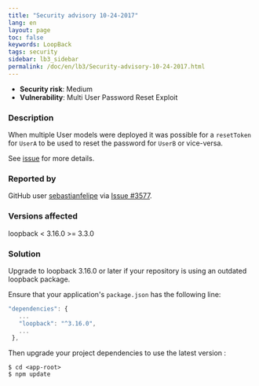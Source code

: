 ```yaml
---
title: "Security advisory 10-24-2017"
lang: en
layout: page
toc: false
keywords: LoopBack
tags: security
sidebar: lb3_sidebar
permalink: /doc/en/lb3/Security-advisory-10-24-2017.html
---
```

*   **Security risk**: Medium
*   **Vulnerability**: Multi User Password Reset Exploit

### Description

When multiple User models were deployed it was possible for a `resetToken` for `UserA` to be used to reset the password for `UserB` or vice-versa.

See [issue](https://github.com/strongloop/loopback/issues/3577) for more details.

### Reported by

GitHub user [sebastianfelipe](https://github.com/sebastianfelipe) via [Issue #3577](https://github.com/strongloop/loopback/issues/3577).

### Versions affected

loopback < 3.16.0 >= 3.3.0

### Solution

Upgrade to loopback 3.16.0 or later if your repository is using an outdated loopback package.

Ensure that your application's `package.json` has the following line:

```js
"dependencies": {
   ...
   "loopback": "^3.16.0",
   ...
 },
```

Then upgrade your project dependencies to use the latest version :

```
$ cd <app-root>
$ npm update
```
